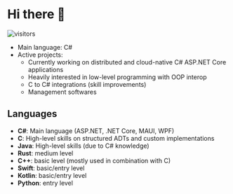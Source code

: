# Hi there 👋

![visitors](https://visitor-badge.laobi.icu/badge?page_id=Ziocash)

- Main language: C#
- Active projects:
  - Currently working on distributed and cloud-native C# ASP.NET Core applications
  - Heavily interested in low-level programming with OOP interop
  - C to C# integrations (skill improvements)
  - Management softwares

## Languages

- **C#**: Main language (ASP.NET, .NET Core, MAUI, WPF)
- **C**: High-level skills on structured ADTs and custom implementations
- **Java**: High-level skills (due to C# knowledge)
- **Rust**: medium level
- **C++**: basic level (mostly used in combination with C)
- **Swift**: basic/entry level
- **Kotlin**: basic/entry level
- **Python**: entry level
